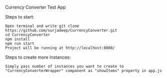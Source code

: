 Currency Converter Test App

Steps to start:

    Open terminal and write git clone https://github.com/surjadeep/CurrencyConverter.git
    cd CurrencyConverter
    npm install
    npm run start
    Project will be running at http://localhost:8080/


Steps to create more instances:

    Simply pass number of instances you want to create to "CurrencyConverterWrapper" component as "showItems" property in app.js
